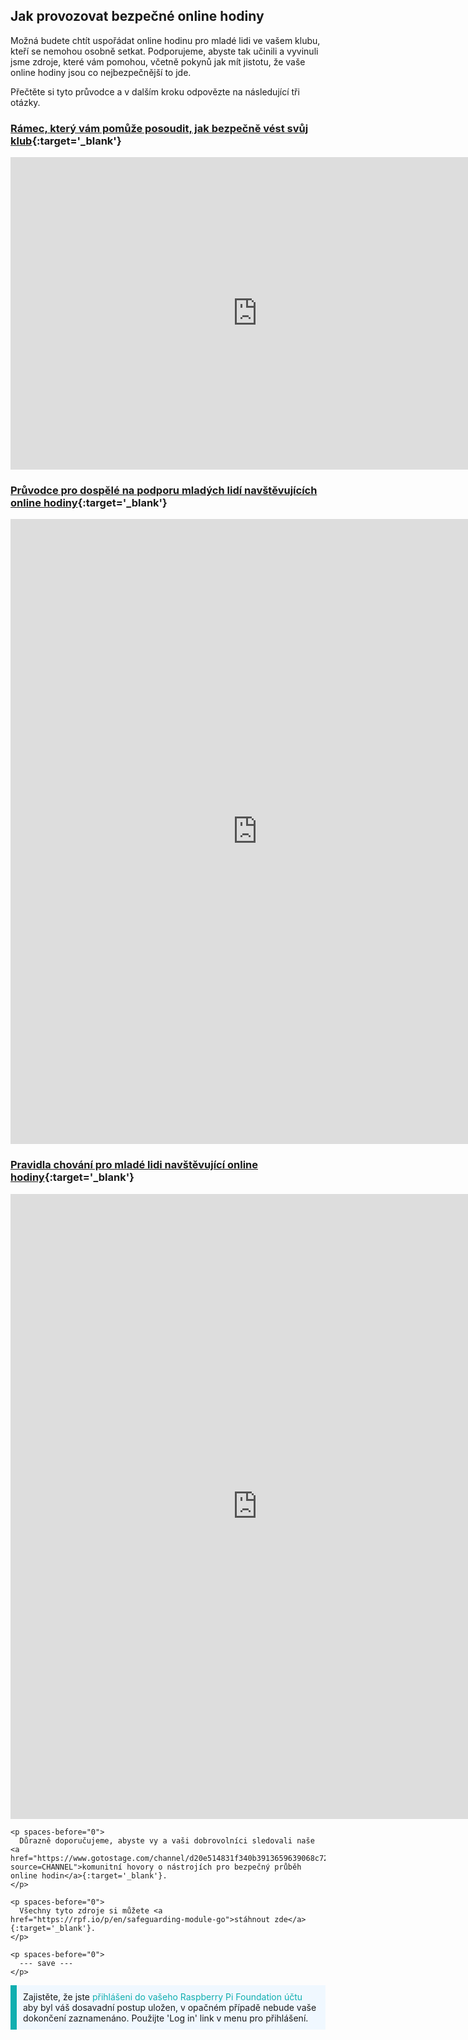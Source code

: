 ## Jak provozovat bezpečné online hodiny

Možná budete chtít uspořádat online hodinu pro mladé lidi ve vašem klubu, kteří se nemohou osobně setkat. Podporujeme, abyste tak učinili a vyvinuli jsme zdroje, které vám pomohou, včetně pokynů jak mít jistotu, že vaše online hodiny jsou co nejbezpečnější to jde.

Přečtěte si tyto průvodce a v dalším kroku odpovězte na následující tři otázky.

### [Rámec, který vám pomůže posoudit, jak bezpečně vést svůj klub](https://static.raspberrypi.org/files/clubs/Code_Club_and_CoderDojo_CV_Framework.pdf){:target='_blank'}

<embed src="https://static.raspberrypi.org/files/clubs/Code_Club_and_CoderDojo_CV_Framework.pdf" width="790" height="500" 
 type="application/pdf">
  </p>

<h3 spaces-before="0">
  <a href="https://static.raspberrypi.org/files/clubs/Code_Club_and_CoderDojo_Parent_Guide_Supporting_Online_Coding_Session.pdf">Průvodce pro dospělé na podporu mladých lidí navštěvujících online hodiny</a>{:target='_blank'}
</h3>

<p spaces-before="0">

<embed src="https://static.raspberrypi.org/files/clubs/Code_Club_and_CoderDojo_Parent_Guide_Supporting_Online_Coding_Session.pdf" width="790" height="1000" 
 type="application/pdf">
    </p>

<h3 spaces-before="0">
  <a href="https://static.raspberrypi.org/files/clubs/CoderDojo_Code_Club_Online_Code_of_Behaviour_A4_DIGITAL.pdf">Pravidla chování pro mladé lidi navštěvující online hodiny</a>{:target='_blank'}
</h3>

<p spaces-before="0">

<embed src="https://static.raspberrypi.org/files/clubs/CoderDojo_Code_Club_Online_Code_of_Behaviour_A4_DIGITAL.pdf" width="790" height="1000" 
 type="application/pdf">
    </p> 
    
    <p spaces-before="0">
      Důrazně doporučujeme, abyste vy a vaši dobrovolníci sledovali naše <a href="https://www.gotostage.com/channel/d20e514831f340b3913659639068c724/recording/92bd90b755964f49b87bfd99f9624435/watch?source=CHANNEL">komunitní hovory o nástrojích pro bezpečný průběh online hodin</a>{:target='_blank'}.
    </p>
    
    <p spaces-before="0">
      Všechny tyto zdroje si můžete <a href="https://rpf.io/p/en/safeguarding-module-go">stáhnout zde</a>{:target='_blank'}.
    </p>
    
    <p spaces-before="0">
      --- save ---
    </p>

<p style="border-left: solid; border-width:10px; border-color: #0faeb0; background-color: aliceblue; padding: 10px;">
Zajistěte, že jste <span style="color: #0faeb0">přihlášeni do vašeho Raspberry Pi Foundation účtu</span> aby byl váš dosavadní postup uložen, v opačném případě nebude vaše dokončení zaznamenáno. Použijte 'Log in' link v menu pro přihlášení.
</p>
